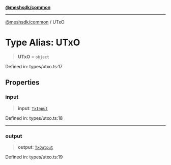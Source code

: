 [**@meshsdk/common**](../README.md)

***

[@meshsdk/common](../globals.md) / UTxO

# Type Alias: UTxO

> **UTxO** = `object`

Defined in: types/utxo.ts:17

## Properties

### input

> **input**: [`TxInput`](TxInput.md)

Defined in: types/utxo.ts:18

***

### output

> **output**: [`TxOutput`](TxOutput.md)

Defined in: types/utxo.ts:19
